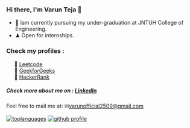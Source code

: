### Hi there, I'm Varun Teja 👋

- 🔭 Iam currently pursuing my under-graduation at JNTUH College of Engineering.
- ♟ Open for internships.

### Check my profiles : 
&ensp;&ensp;&ensp;📌 <a href='https://leetcode.com/theEMKONcoder/'>Leetcode</a>
<br>&ensp;&ensp;&ensp;📌 <a href='https://auth.geeksforgeeks.org/user/varuntejajaladhula/practice/'>GeekforGeeks</a>
<br>&ensp;&ensp;&ensp;📌 <a href='https://www.hackerrank.com/varunteja200025?hr_r=1'>HackerRank</a>

##### Check more about me on : <a href='https://www.linkedin.com/in/varuntejajaladhula/'>LinkedIn</a>

Feel free to mail me at:
✉<a href='mailto:varunofficial2509@gmail.com'>varunofficial2509@gmail.com</a><br><br>
[![toplanguages](https://github-readme-stats.vercel.app/api/top-langs/?username=varunofficial2509&count_private=true&show_icons=true&theme=radical&layout=compact)]()
[![github profile](https://github-readme-stats.vercel.app/api?username=varunofficial2509&show_icons=true&include_all_commits=true&theme=radical)]()



